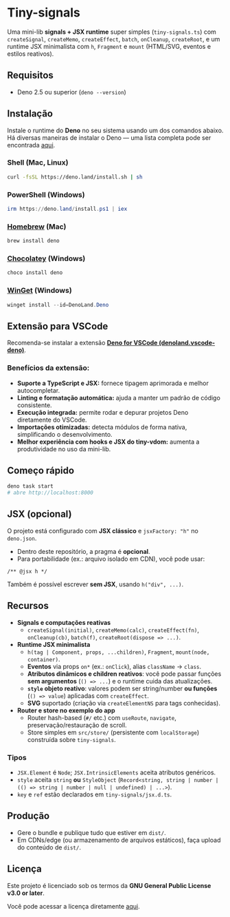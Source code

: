 # Tiny-signals

Uma mini-lib **signals + JSX runtime** super simples (`tiny-signals.ts`) com `createSignal`, `createMemo`, `createEffect`, `batch`, `onCleanup`, `createRoot`, e um runtime JSX minimalista com `h`, `Fragment` e `mount` (HTML/SVG, eventos e estilos reativos).

## Requisitos

- Deno 2.5 ou superior (`deno --version`)

## Instalação

Instale o runtime do **Deno** no seu sistema usando um dos comandos abaixo.  
Há diversas maneiras de instalar o Deno — uma lista completa pode ser encontrada [aqui](https://docs.deno.com/runtime/manual/getting_started/installation).

### Shell (Mac, Linux)

```sh
curl -fsSL https://deno.land/install.sh | sh
```

### PowerShell (Windows)

```powershell
irm https://deno.land/install.ps1 | iex
```

### [Homebrew](https://formulae.brew.sh/formula/deno) (Mac)

```sh
brew install deno
```

### [Chocolatey](https://chocolatey.org/packages/deno) (Windows)

```powershell
choco install deno
```

### [WinGet](https://winstall.app/apps/DenoLand.Deno) (Windows)

```powershell
winget install --id=DenoLand.Deno
```

## Extensão para VSCode

Recomenda-se instalar a extensão [**Deno for VSCode (denoland.vscode-deno)**](https://marketplace.visualstudio.com/items?itemName=denoland.vscode-deno).

### Benefícios da extensão:

- **Suporte a TypeScript e JSX:** fornece tipagem aprimorada e melhor autocompletar.  
- **Linting e formatação automática:** ajuda a manter um padrão de código consistente.  
- **Execução integrada:** permite rodar e depurar projetos Deno diretamente do VSCode.  
- **Importações otimizadas:** detecta módulos de forma nativa, simplificando o desenvolvimento.  
- **Melhor experiência com hooks e JSX do tiny-vdom:** aumenta a produtividade no uso da mini-lib.

## Começo rápido

```bash
deno task start
# abre http://localhost:8000
```

## JSX (opcional)

O projeto está configurado com **JSX clássico** e `jsxFactory: "h"` no `deno.json`.

- Dentro deste repositório, a pragma é **opcional**.
- Para portabilidade (ex.: arquivo isolado em CDN), você pode usar:

```tsx
/** @jsx h */
```

Também é possível escrever **sem JSX**, usando `h("div", ...)`.

## Recursos

- **Signals e computações reativas**
  - `createSignal(initial)`, `createMemo(calc)`, `createEffect(fn)`, `onCleanup(cb)`, `batch(f)`, `createRoot(dispose => ...)`.
- **Runtime JSX minimalista**
  - `h(tag | Component, props, ...children)`, `Fragment`, `mount(node, container)`.
  - **Eventos** via props `on*` (ex.: `onClick`), alias `className` → `class`.
  - **Atributos dinâmicos e children reativos**: você pode passar funções **sem argumentos** (`() => ...`) e o runtime cuida das atualizações.
  - **`style` objeto reativo**: valores podem ser string/number **ou funções** (`() => value`) aplicadas com `createEffect`.
  - **SVG** suportado (criação via `createElementNS` para tags conhecidas).
- **Router e store no exemplo do app**
  - Router hash-based (`#/` etc.) com `useRoute`, `navigate`, preservação/restauração de scroll.
  - Store simples em `src/store/` (persistente com `localStorage`) construída sobre `tiny-signals`.

### Tipos

- `JSX.Element` é `Node`; `JSX.IntrinsicElements` aceita atributos genéricos.
- `style` aceita `string` **ou** `StyleObject` (`Record<string, string | number | (() => string | number | null | undefined) | ...>`).
- `key` e `ref` estão declarados em `tiny-signals/jsx.d.ts`.

## Produção

- Gere o bundle e publique tudo que estiver em `dist/`.
- Em CDNs/edge (ou armazenamento de arquivos estáticos), faça upload do conteúdo de `dist/`.

## Licença

Este projeto é licenciado sob os termos da **GNU General Public License v3.0 or later**.

Você pode acessar a licença diretamente [aqui](https://www.gnu.org/licenses/gpl-3.0.txt).
